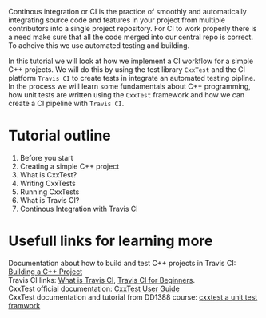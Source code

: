 Continous integration or CI is the practice of smoothly and automatically integrating source code and features in your project from multiple contributors into a single project repository. For CI to work properly there is a need make sure that all the code merged into our central repo is correct. To acheive this we use automated testing and building. 

In this tutorial we will look at how we implement a CI workflow for a simple C++ projects. We will do this by using the test library `CxxTest` and the CI platform `Travis CI` to create tests in integrate an automated testing pipline. In the process we will learn some fundamentals about C++ programming, how unit tests are written using the `CxxTest` framework and how we can create a CI pipeline with `Travis CI`.

# Tutorial outline
1. Before you start
2. Creating a simple C++ project
3. What is CxxTest?
4. Writing CxxTests
5. Running CxxTests
6. What is Travis CI?
7. Continous Integration with Travis CI

# Usefull links for learning more
Documentation about how to build and test C++ projects in Travis CI: [Building a C++ Project](https://docs.travis-ci.com/user/languages/cpp/) <br/>
Travis CI links: [What is Travis CI](https://petercoding.com/devops/2019/10/08/what-is-travis-ci/), [Travis CI for Beginners](https://docs.travis-ci.com/user/for-beginners/).<br/>
CxxTest official documentation: [CxxTest User Guide](http://cxxtest.com/guide.html)<br/>
CxxTest documentation and tutorial from DD1388 course: [cxxtest a unit test framwork](https://gits-15.sys.kth.se/DD1388/labblydelser/blob/master/2021/lab_01.md#cxxtest-a-unit-test-framework)


